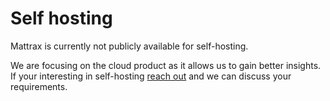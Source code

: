 # Self hosting

<WarningNote>
  Mattrax is currently not publicly available for self-hosting.

  We are focusing on the cloud product as it allows us to gain better insights. <br />
  If your interesting in self-hosting [reach out](mailto:hello@mattrax.app) and we can discuss your requirements.
</WarningNote>

<!-- {/* TODO: Specs, network ports/URL/IP's that should be open */}

{/* TODO: Installation instructions */}

{/* TODO: Clarify that self-hosting will require a cloud connection for PNS and for EntraID (w/ Windows Full Enrollment) */} -->